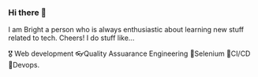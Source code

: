 ### Hi there 👋

<!--
**brighteli/brighteli** is a ✨ _special_ ✨ repository because its `README.md` (this file) appears on your GitHub profile.

Here are some ideas to get you started:

- 🔭 I’m currently working on ...
- 🌱 I’m currently learning ...
- 👯 I’m looking to collaborate on ...
- 🤔 I’m looking for help with ...
- 💬 Ask me about ...
- 📫 How to reach me: ...
- 😄 Pronouns: ...
- ⚡ Fun fact: ...
-->
I am Bright a person who is always enthusiastic about learning new stuff related to tech. Cheers! I do stuff like...

🎖 Web development
👓Quality Assuarance Engineering 
🎱Selenium 
🥇CI/CD 
🔮Devops.
